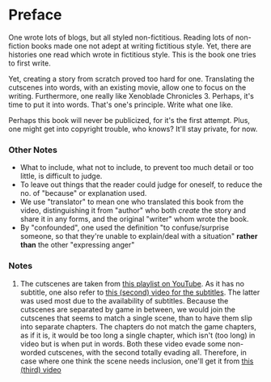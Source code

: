 # Preface

One wrote lots of blogs, but all styled non-fictitious. Reading lots of non-fiction books made one not adept at writing fictitious style. Yet, there are histories one read which wrote in fictitious style. This is the book one tries to first write. 

Yet, creating a story from scratch proved too hard for one. Translating the cutscenes into words, with an existing movie, allow one to focus on the writing. Furthermore, one really like Xenoblade Chronicles 3. Perhaps, it's time to put it into words. That's one's principle. Write what one like. 

Perhaps this book will never be publicized, for it's the first attempt. Plus, one might get into copyright trouble, who knows? It'll stay private, for now. 

### Other Notes
- What to include, what not to include, to prevent too much detail or too little, is difficult to judge. 
- To leave out things that the reader could judge for oneself, to reduce the no. of "because" or explanation used. 
- We use "translator" to mean one who translated this book from the video, distinguishing it from "author" who both _create_ the story and share it in any forms, and the original "writer" whom wrote the book.
- By "confounded", one used the definition "to confuse/surprise someone, so that they're unable to explain/deal with a situation" **rather than** the other "expressing anger"

### Notes
1. The cutscenes are taken from [this playlist on YouTube](https://www.youtube.com/watch?v=sXDE1P7WvI8&list=PLpVpBRIlzWuBPW1F4h7t1bJwl1567hzfY&index=3). As it has no subtitle, one also refer to [this (second) video for the subtitles](https://www.youtube.com/watch?v=UnuRO8WfZWc&t=382s&ab_channel=BeardBear). The latter was used most due to the availability of subtitles. Because the cutscenes are separated by game in between, we would join the cutscenes that seems to match a single scene, than to have them slip into separate chapters. The chapters do not match the game chapters, as if it is, it would be too long a single chapter, which isn't (too long) in video but is when put in words. Both these video evade some non-worded cutscenes, with the second totally evading all. Therefore, in case where one think the scene needs inclusion, one'll get it from [this (third) video](https://www.youtube.com/watch?v=me1dXXWnlbM&t=7711s&ab_channel=Gamer%27sLittlePlayground)